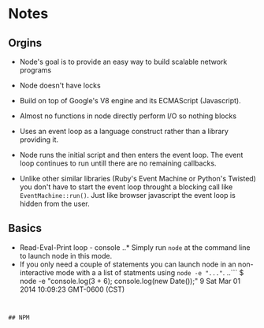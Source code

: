 # Notes

## Orgins
* Node's goal is to provide an easy way to build scalable network programs
* Node doesn't have locks
* Build on top of Google's V8 engine and its ECMAScript (Javascript).
* Almost no functions in node directly perform I/O so nothing blocks
* Uses an event loop as a language construct rather than a library providing it.

* Node runs the initial script and then enters the event loop. The event loop continues to run untill there are no remaining callbacks.
* Unlike other similar libraries (Ruby's Event Machine or Python's Twisted) you don't have to start the event loop throught a blocking call like `EventMachine::run()`. Just like browser javascript the event loop is hidden from the user.

## Basics
* Read-Eval-Print loop - console
..* Simply run `node` at the command line to launch node in this mode.
* If you only need a couple of statements you can launch node in an non-interactive mode with a a list of statments using `node -e "..."`.
..```
$ node -e "console.log(3 + 6); console.log(new Date());"
9
Sat Mar 01 2014 10:09:23 GMT-0600 (CST)
```


## NPM
